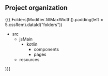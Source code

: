 ## <span data-id="title">Project organization</span>

{{{ Folders(Modifier.fillMaxWidth().padding(left = 5.cssRem).dataId("folders"))

* src
  * jsMain
    * kotlin
      * components
      * pages
  * resources

}}}
